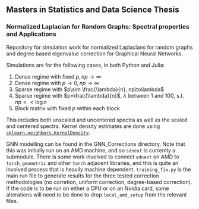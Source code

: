 ## Masters in Statistics and Data Science Thesis
### Normalized Laplacian for Random Graphs: Spectral properties and Applications

Repository for simulation work for normalized Laplacians for random graphs and degree based eigenvalue correction for Graphical Neural Networks.

Simulations are for the following cases, in both Python and Julia:
1. Dense regime with fixed $p, np\to\infty$
2. Dense regime with $p\to 0, np\to\infty$
3. Sparse regime with $p\sim \frac{\lambda}{n}, np\to\lambda$
4. Sparse regime with $p=\frac{\lambda}{n}$, $\lambda$ between 1 and 100, s.t. $np<<\log{n}$
5. Block matrix with fixed $p$ within each block

This includes both unscaled and uncentered spectra as well as the scaled and centered spectra. Kernel density estimates are done using [`sklearn.neighbors.KernelDensity`](https://scikit-learn.org/stable/modules/generated/sklearn.neighbors.KernelDensity.html#sklearn.neighbors.KernelDensity). 

GNN modelling can be found in the GNN_Corrections directory. Note that this was initially run on an AMD machine, and so `sdnext` is currently a submodule. There is some work involved to connect `sdnext` on AMD to `torch_geometric` and other `torch` adjacent libraries, and this is quite an involved process that is heavily machine dependent. `training_fix.py` is the main run file to generate results for the three tested correction methodologies (no corretion, uniform correction, degree-based correction). If the code is to be run on either a CPU or on an Nvidia card, some alterations will need to be done to drop `local_amd_setup` from the relevant files.
